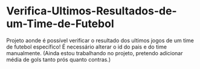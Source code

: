 # Verifica-Ultimos-Resultados-de-um-Time-de-Futebol
Projeto aonde é possível verificar o resultado dos ultimos jogos de um time de futebol específico!
É necessário alterar o id do pais e do time manualmente. (Ainda estou trabalhando no projeto, pretendo adicionar média de gols tanto prós quanto contras.)
